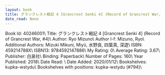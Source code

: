 ```yaml
---
layout: book
title: グランクレスト戦記 4 [Grancrest Senki 4] (Record of Grancrest War,  no. 4)
date_read: None
---
```


Book Id: 40246001\ 
Title: グランクレスト戦記 4 [Grancrest Senki 4] (Record of Grancrest War, #4)\ 
Author: Ryo Mizuno\ 
Author l-f: Mizuno, Ryo\ 
Additional Authors: Mizuki Mikuni, Miyū, 水野良, 四葉真, 深遊\ 
ISBN: 459214788X\ 
ISBN13: 9784592147886\ 
My Rating: 0\ 
Average Rating: 3.67\ 
Publisher: 白泉社\ 
Binding: Paperback\ 
Number of Pages: 160\ 
Year Published: 2018\ 
Date Read: \ 
Date Added: 2020/01/12\ 
Bookshelves: kupka-wstydu\ 
Bookshelves with positions: kupka-wstydu (#794)\ 

